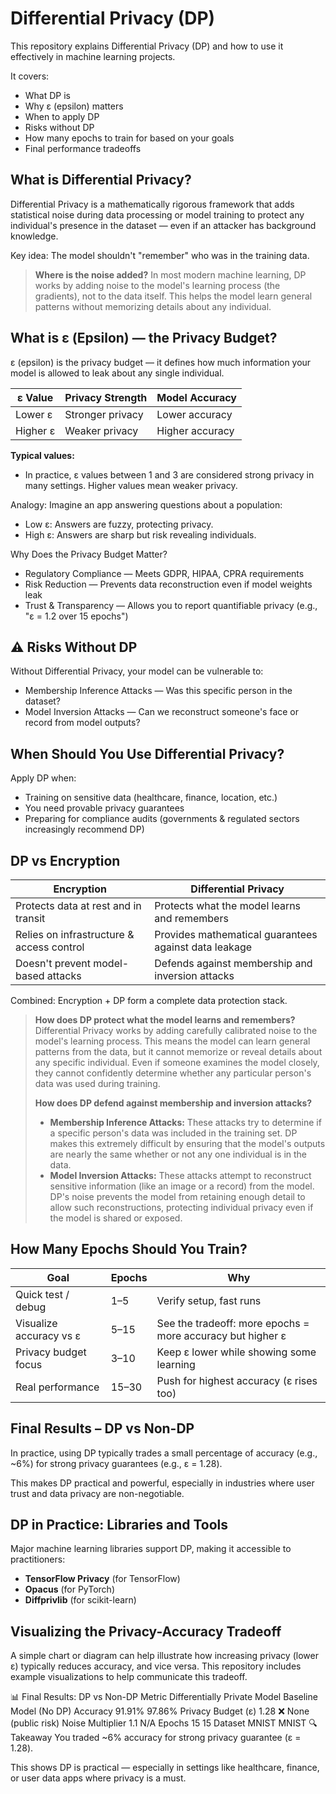 Differential Privacy (DP)
=========================
This repository explains Differential Privacy (DP) and how to use it effectively in machine learning projects.

It covers:

- What DP is
- Why ε (epsilon) matters
- When to apply DP
- Risks without DP
- How many epochs to train for based on your goals
- Final performance tradeoffs

 What is Differential Privacy?
-------------------------------
Differential Privacy is a mathematically rigorous framework that adds statistical noise during data processing or model training to protect any individual's presence in the dataset — even if an attacker has background knowledge.

Key idea: The model shouldn't "remember" who was in the training data.

> **Where is the noise added?**
> In most modern machine learning, DP works by adding noise to the model's learning process (the gradients), not to the data itself. This helps the model learn general patterns without memorizing details about any individual.

 What is ε (Epsilon) — the Privacy Budget?
--------------------------------------------
ε (epsilon) is the privacy budget — it defines how much information your model is allowed to leak about any single individual.

| ε Value   | Privacy Strength   | Model Accuracy   |
|-----------|-------------------|-----------------|
| Lower ε   | Stronger privacy  | Lower accuracy  |
| Higher ε  | Weaker privacy    | Higher accuracy |

**Typical values:**
- In practice, ε values between 1 and 3 are considered strong privacy in many settings. Higher values mean weaker privacy.

Analogy:
Imagine an app answering questions about a population:

- Low ε: Answers are fuzzy, protecting privacy.
- High ε: Answers are sharp but risk revealing individuals.

Why Does the Privacy Budget Matter?
- Regulatory Compliance — Meets GDPR, HIPAA, CPRA requirements
- Risk Reduction — Prevents data reconstruction even if model weights leak
- Trust & Transparency — Allows you to report quantifiable privacy (e.g., "ε = 1.2 over 15 epochs")

⚠ Risks Without DP
------------------
Without Differential Privacy, your model can be vulnerable to:

- Membership Inference Attacks — Was this specific person in the dataset?
- Model Inversion Attacks — Can we reconstruct someone's face or record from model outputs?

 When Should You Use Differential Privacy?
--------------------------------------------
Apply DP when:

- Training on sensitive data (healthcare, finance, location, etc.)
- You need provable privacy guarantees
- Preparing for compliance audits (governments & regulated sectors increasingly recommend DP)

 DP vs Encryption
-------------------
| Encryption         | Differential Privacy                                 |
|-------------------|-----------------------------------------------------|
| Protects data at rest and in transit | Protects what the model learns and remembers |
| Relies on infrastructure & access control | Provides mathematical guarantees against data leakage |
| Doesn't prevent model-based attacks | Defends against membership and inversion attacks |

Combined:
Encryption + DP form a complete data protection stack.

> **How does DP protect what the model learns and remembers?**
> Differential Privacy works by adding carefully calibrated noise to the model's learning process. This means the model can learn general patterns from the data, but it cannot memorize or reveal details about any specific individual. Even if someone examines the model closely, they cannot confidently determine whether any particular person's data was used during training.
>
> **How does DP defend against membership and inversion attacks?**
> - **Membership Inference Attacks:** These attacks try to determine if a specific person's data was included in the training set. DP makes this extremely difficult by ensuring that the model's outputs are nearly the same whether or not any one individual is in the data.
> - **Model Inversion Attacks:** These attacks attempt to reconstruct sensitive information (like an image or a record) from the model. DP's noise prevents the model from retaining enough detail to allow such reconstructions, protecting individual privacy even if the model is shared or exposed.

 How Many Epochs Should You Train?
------------------------------------
| Goal                   | Epochs | Why                                             |
|------------------------|--------|-------------------------------------------------|
| Quick test / debug     | 1–5    | Verify setup, fast runs                         |
| Visualize accuracy vs ε| 5–15   | See the tradeoff: more epochs = more accuracy but higher ε |
| Privacy budget focus   | 3–10   | Keep ε lower while showing some learning        |
| Real performance       | 15–30  | Push for highest accuracy (ε rises too)         |

 Final Results – DP vs Non-DP
-------------------------------
In practice, using DP typically trades a small percentage of accuracy (e.g., ~6%) for strong privacy guarantees (e.g., ε = 1.28).

This makes DP practical and powerful, especially in industries where user trust and data privacy are non-negotiable.

 DP in Practice: Libraries and Tools
--------------------------------------
Major machine learning libraries support DP, making it accessible to practitioners:
- **TensorFlow Privacy** (for TensorFlow)
- **Opacus** (for PyTorch)
- **Diffprivlib** (for scikit-learn)

 Visualizing the Privacy-Accuracy Tradeoff
--------------------------------------------
A simple chart or diagram can help illustrate how increasing privacy (lower ε) typically reduces accuracy, and vice versa. This repository includes example visualizations to help communicate this tradeoff.

📊 Final Results: DP vs Non-DP
Metric	Differentially Private Model	Baseline Model (No DP)
Accuracy	91.91%	97.86%
Privacy Budget (ε)	1.28	❌ None (public risk)
Noise Multiplier	1.1	N/A
Epochs	15	15
Dataset	MNIST	MNIST
🔍 Takeaway
You traded ~6% accuracy for strong privacy guarantee
(ε = 1.28).

This shows DP is practical — especially in settings like healthcare, finance, or user data apps where privacy is a must.
